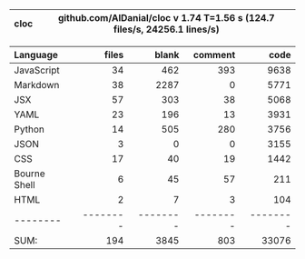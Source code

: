 cloc|github.com/AlDanial/cloc v 1.74  T=1.56 s (124.7 files/s, 24256.1 lines/s)
--- | ---

Language|files|blank|comment|code
:-------|-------:|-------:|-------:|-------:
JavaScript|34|462|393|9638
Markdown|38|2287|0|5771
JSX|57|303|38|5068
YAML|23|196|13|3931
Python|14|505|280|3756
JSON|3|0|0|3155
CSS|17|40|19|1442
Bourne Shell|6|45|57|211
HTML|2|7|3|104
--------|--------|--------|--------|--------
SUM:|194|3845|803|33076
